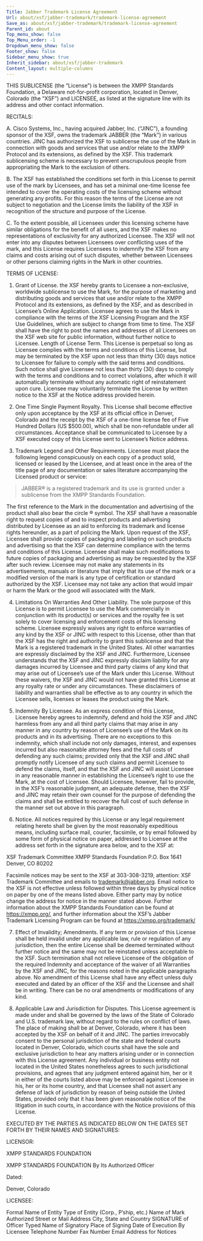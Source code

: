 ```yaml
---
Title: Jabber Trademark License Agreement
Url: about/xsf/jabber-trademark/trademark-license-agreement
Save_as: about/xsf/jabber-trademark/trademark-license-agreement
Parent_id: about
Top_menu_show: false
Top_Menu_order: -1
Dropdown_menu_show: false
Footer_show: false
Sidebar_menu_show: true
Inherit_sidebar: about/xsf/jabber-trademark
Content_layout: multiple-columns
---
```


THIS SUBLICENSE (the “License”) is between the XMPP Standards Foundation, a Delaware not-for-profit corporation, located in Denver, Colorado (the “XSF”) and LICENSEE, as listed at the signature line with its address and other contact information.

RECITALS:

A. Cisco Systems, Inc., having acquired Jabber, Inc. (“JINC”), a founding sponsor of the XSF, owns the trademark JABBER (the “Mark”) in various countries. JINC has authorized the XSF to sublicense the use of the Mark in connection with goods and services that use and/or relate to the XMPP Protocol and its extensions, as defined by the XSF. This trademark sublicensing scheme is necessary to prevent unscrupulous people from appropriating the Mark to the exclusion of others.

B. The XSF has established the conditions set forth in this License to permit use of the mark by Licensees, and has set a minimal one-time license fee intended to cover the operating costs of the licensing scheme without generating any profits. For this reason the terms of the License are not subject to negotiation and the License limits the liability of the XSF in recognition of the structure and purpose of the License.

C. To the extent possible, all Licensees under this licensing scheme have similar obligations for the benefit of all users, and the XSF makes no representations of exclusivity for any authorized Licensee. The XSF will not enter into any disputes between Licensees over conflicting uses of the mark, and this License requires Licensees to indemnify the XSF from any claims and costs arising out of such disputes, whether between Licensees or other persons claiming rights in the Mark in other countries.

TERMS OF LICENSE:

1. Grant of License. the XSF hereby grants to Licensee a non-exclusive, worldwide sublicense to use the Mark, for the purpose of marketing and distributing goods and services that use and/or relate to the XMPP Protocol and its extensions, as defined by the XSF, and as described in Licensee’s Online Application. Licensee agrees to use the Mark in compliance with the terms of the XSF Licensing Program and the XSF Use Guidelines, which are subject to change from time to time. The XSF shall have the right to post the names and addresses of all Licensees on the XSF web site for public information, without further notice to Licensee. Length of License Term. This License is perpetual so long as Licensee complies with the terms and conditions of this License, but may be terminated by the XSF upon not less than thirty (30) days notice to Licensee for failure to comply with the said terms and conditions. Such notice shall give Licensee not less than thirty (30) days to comply with the terms and conditions and to correct violations, after which it will automatically terminate without any automatic right of reinstatement upon cure. Licensee may voluntarily terminate the License by written notice to the XSF at the Notice address provided herein.

2. One Time Single Payment Royalty. This License shall become effective only upon acceptance by the XSF at its official office in Denver, Colorado and the receipt by the XSF of a one-time license fee of Five Hundred Dollars (US $500.00), which shall be non-refundable under all circumstances. Acceptance shall be communicated to Licensee by a XSF executed copy of this License sent to Licensee’s Notice address.

3. Trademark Legend and Other Requirements. Licensee must place the following legend conspicuously on each copy of a product sold, licensed or leased by the Licensee, and at least once in the area of the title page of any documentation or sales literature accompanying the Licensed product or service:

> JABBER® is a registered trademark and its use is granted under a sublicense from the XMPP Standards Foundation.

The first reference to the Mark in the documentation and advertising of the product shall also bear the circle ® symbol. The XSF shall have a reasonable right to request copies of and to inspect products and advertising distributed by Licensee as an aid to enforcing its trademark and license rights hereunder, as a part of policing the Mark. Upon request of the XSF, Licensee shall provide copies of packaging and labeling on such products and advertising so that the XSF can determine compliance with the terms and conditions of this License. Licensee shall make such modifications to future copies of packaging and advertising as may be requested by the XSF after such review. Licensee may not make any statements in its advertisements, manuals or literature that imply that its use of the mark or a modified version of the mark is any type of certification or standard authorized by the XSF. Licensee may not take any action that would impair or harm the Mark or the good will associated with the Mark.

4. Limitations On Warranties And Other Liability. The sole purpose of this License is to permit Licensee to use the Mark commercially in conjunction with its product(s) or services and the royalty fee is set solely to cover licensing and enforcement costs of this licensing scheme. Licensee expressly waives any right to enforce warranties of any kind by the XSF or JINC with respect to this License, other than that the XSF has the right and authority to grant this sublicense and that the Mark is a registered trademark in the United States. All other warranties are expressly disclaimed by the XSF and JINC. Furthermore, Licensee understands that the XSF and JINC expressly disclaim liability for any damages incurred by Licensee and third party claims of any kind that may arise out of Licensee’s use of the Mark under this License. Without these waivers, the XSF and JINC would not have granted this License at any royalty rate or under any circumstances. These disclaimers of liability and warranties shall be effective as to any country in which the Licensee sells, licenses or leases the product using the Mark.

5. Indemnity By Licensee. As an express condition of this License, Licensee hereby agrees to indemnify, defend and hold the XSF and JINC harmless from any and all third party claims that may arise in any manner in any country by reason of Licensee’s use of the Mark on its products and in its advertising. There are no exceptions to this indemnity, which shall include not only damages, interest, and expenses incurred but also reasonable attorney fees and the full costs of defending any such claims; provided only that the XSF and JINC shall promptly notify Licensee of any such claims and permit Licensee to defend the claims, itself, and that the XSF and JINC will assist Licensee in any reasonable manner in establishing the Licensee’s right to use the Mark, at the cost of Licensee. Should Licensee, however, fail to provide, in the XSF’s reasonable judgment, an adequate defense, then the XSF and JINC may retain their own counsel for the purpose of defending the claims and shall be entitled to recover the full cost of such defense in the manner set out above in this paragraph.

6. Notice. All notices required by this License or any legal requirement relating hereto shall be given by the most reasonably expeditious means, including surface mail, courier, facsimile, or by email followed by some form of physical notice on paper, addressed to Licensee at the address set forth in the signature area below, and to the XSF at:

XSF Trademark Committee
XMPP Standards Foundation
P.O. Box 1641
Denver, CO
80202

Facsimile notices may be sent to the XSF at 303-308-3219, attention: XSF Trademark Committee and emails to <trademark@jabber.org>. Email notice to the XSF is not effective unless followed within three days by physical notice on paper by one of the means listed above. Either party may by notice change the address for notice in the manner stated above. Further information about the XMPP Standards Foundation can be found at <https://xmpp.org/>, and further information about the XSF’s Jabber Trademark Licensing Program can be found at <https://xmpp.org/trademark/>

7. Effect of Invalidity; Amendments. If any term or provision of this License shall be held invalid under any applicable law, rule or regulation of any jurisdiction, then the entire License shall be deemed terminated without further notice and the same may not be reinstated unless acceptable to the XSF. Such termination shall not relieve Licensee of the obligation of the required Indemnity and acceptance of the waiver of all Warranties by the XSF and JINC, for the reasons noted in the applicable paragraphs above. No amendment of this License shall have any effect unless duly executed and dated by an officer of the XSF and the Licensee and shall be in writing. There can be no oral amendments or modifications of any kind.

8. Applicable Law and Jurisdiction for Disputes. This License agreement is made under and shall be governed by the laws of the State of Colorado and U.S. trademark law, without regard to the rules on conflict of laws. The place of making shall be at Denver, Colorado, where it has been accepted by the XSF on behalf of it and JINC. The parties irrevocably consent to the personal jurisdiction of the state and federal courts located in Denver, Colorado, which courts shall have the sole and exclusive jurisdiction to hear any matters arising under or in connection with this License agreement. Any individual or business entity not located in the United States nonetheless agrees to such jurisdictional provisions, and agrees that any judgment entered against him, her or it in either of the courts listed above may be enforced against Licensee in his, her or its home country, and that Licensee shall not assert any defense of lack of jurisdiction by reason of being outside the United States, provided only that it has been given reasonable notice of the litigation in such courts, in accordance with the Notice provisions of this License.

EXECUTED BY THE PARTIES AS INDICATED BELOW ON THE DATES SET FORTH BY THEIR NAMES AND SIGNATURES:

LICENSOR:

XMPP STANDARDS FOUNDATION

XMPP STANDARDS FOUNDATION
By Its Authorized Officer

Dated:   

Denver, Colorado


LICENSEE:

Formal Name of Entity
Type of Entity (Corp., P’ship, etc.)
Name of Mark Authorized
Street or Mail Address
City, State and Country
SIGNATURE of Officer
Typed Name of Signatory
Place of Signing
Date of Execution By Licensee
Telephone Number
Fax Number
Email Address for Notices
